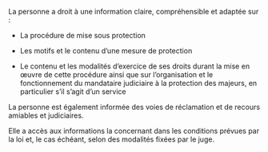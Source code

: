 La personne a droit à une information claire, compréhensible et adaptée sur :

- La procédure de mise sous protection

- Les motifs et le contenu d’une mesure de protection

- Le contenu et les modalités d’exercice de ses droits durant la mise en œuvre de cette procédure ainsi que sur l’organisation et le fonctionnement du mandataire judiciaire à la protection des majeurs, en particulier s’il s’agit d’un service

La personne est également informée des voies de réclamation et de recours amiables et judiciaires.
<br/>

Elle a accès aux informations la concernant dans les conditions prévues par la loi et, le cas échéant, selon des modalités fixées par le juge.
